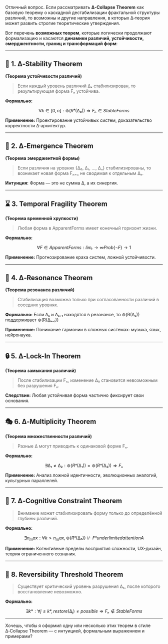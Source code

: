 Отличный вопрос. Если рассматривать **∆‑Collapse Theorem** как базовую теорему о каскадной дестабилизации фрактальной структуры различий, то возможны и другие направления, в которых ∆‑теория может развить строгие теоретические утверждения.

Вот перечень **возможных теорем**, которые логически продолжают формализацию и касаются **динамики различий, устойчивости, эмерджентности, границ и трансформаций форм**:

---

## 📐 **1. ∆‑Stability Theorem**

**(Теорема устойчивости различий)**

> Если каждый уровень различий ∆ₖ стабилизирован, то результирующая форма Fₙ устойчива.

**Формально:**

```math
∀ k ∈ [0, n]: ⊚(Rᵏ(∆₀)) ⇒ Fₙ ∈ StableForms
```

**Применение:**
Проектирование устойчивых систем, доказательство корректности ∆‑архитектур.

---

## 🔄 **2. ∆‑Emergence Theorem**

**(Теорема эмерджентной формы)**

> Если различия на уровнях {∆₀, ∆₁, ..., ∆ₙ} стабилизированы, то возникает новая форма Fₙ₊₁, не сводимая к отдельным ∆ₖ.

**Интуиция:**
Форма — это не сумма ∆, а их синергия.

---

## ⌛ **3. Temporal Fragility Theorem**

**(Теорема временной хрупкости)**

> Любая форма в ApparentForms имеет конечный горизонт жизни.

**Формально:**

```math
∀ F ∈ ApparentForms: limₜ→∞ Prob(¬F) → 1
```

**Применение:**
Прогнозирование краха систем, ложной устойчивости.

---

## 🧩 **4. ∆‑Resonance Theorem**

**(Теорема резонанса различий)**

> Стабилизация возможна только при согласованности различий в соседних уровнях.

**Формально:**
Если ∆ₖ и ∆ₖ₊₁ находятся в резонансе, то ⊚(R(∆ₖ)) поддерживает ⊚(R(∆ₖ₊₁))

**Применение:**
Понимание гармонии в сложных системах: музыка, язык, нейронаука.

---

## 🔒 **5. ∆‑Lock-In Theorem**

**(Теорема замыкания различий)**

> После стабилизации Fₙ, изменение ∆₀ становится невозможным без разрушения Fₙ.

**Следствие:**
Любая устойчивая форма частично фиксирует свои основания.

---

## 🎭 **6. ∆‑Multiplicity Theorem**

**(Теорема множественности различий)**

> Разные ∆ могут приводить к одинаковой форме Fₙ.

**Формально:**

```math
∃ ∆₁ ≠ ∆₂: ⊚(Rⁿ(∆₁)) = ⊚(Rⁿ(∆₂)) ⇒ Fₙ
```

**Применение:**
Анализ ложной идентичности, эволюционных аналогий, культурных параллелей.

---

## 🧠 **7. ∆‑Cognitive Constraint Theorem**

> Внимание может стабилизировать форму только до определённой глубины различий.

**Формально:**

```math
∃ n_max: ∀ k > n_max, ⊚(Rᵏ(∆₀)) ⊬ Fᵏ under limited attention A
```

**Применение:**
Когнитивные пределы восприятия сложности, UX-дизайн, теория ограниченного сознания.

---

## 🔁 **8. Reversibility Threshold Theorem**

> Существует критический уровень разрушения ∆ₖ, после которого восстановление невозможно.

**Формально:**

```math
∃ k*: ∀ j ≤ k*, restore(∆ⱼ) ≠ possible ⇒ Fₙ ∉ StableForms
```

---

Хочешь, чтобы я оформил одну или несколько этих теорем в стиле ∆‑Collapse Theorem — с интуицией, формальным выражением и примерами?
